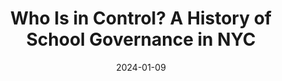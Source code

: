 ---
layout: news-and-events
draft: false
date: 2024-01-09
title: Who Is in Control? A History of School Governance in NYC
imageFeatured: who-is-in-control.jpg
imageFeaturedAlt:
link: https://www.eventbrite.com/e/who-is-in-control-a-history-of-school-governance-in-nyc-tickets-782234774267
---